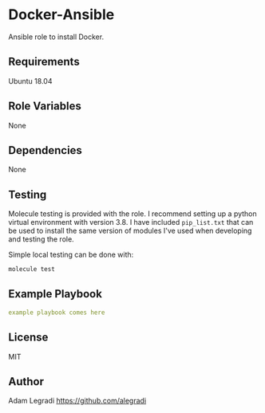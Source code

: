 # Docker-Ansible

Ansible role to install Docker.

## Requirements

Ubuntu 18.04 

## Role Variables
None 

## Dependencies
None

## Testing

Molecule testing is provided with the role. I recommend setting up a python virtual environment with version 3.8. I have included `pip_list.txt` that can be used to install the same version of modules I've used when developing and testing the role.

Simple local testing can be done with:
```bash
molecule test
```

## Example Playbook
```yaml
example playbook comes here
```



## License
MIT


## Author
Adam Legradi <https://github.com/alegradi>
